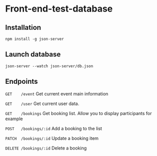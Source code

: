 # Front-end-test-database

## Installation
`npm install -g json-server` 

## Launch database
`json-server --watch json-server/db.json`

## Endpoints

`GET    /event`
Get current event main information

`GET    /user`
Get current user data.

`GET    /bookings`
Get booking list. Allow you to display participants for example

`POST   /bookings/:id`
Add a booking to the list

`PATCH  /bookings/:id`
Update a booking item

`DELETE /bookings/:id`
Delete a booking